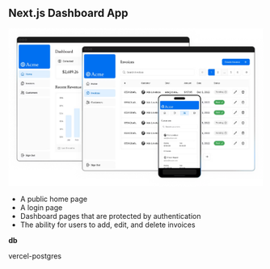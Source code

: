 ## Next.js Dashboard App


![Dashboard App image](public/image.png)

- A public home page
- A login page
- Dashboard pages that are protected by authentication
- The ability for users to add, edit, and delete invoices

**db**

vercel-postgres